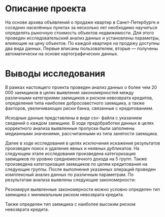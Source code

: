 # Описание проекта
На основе архива объявлений о продаже квартир в Санкт-Петербурге и соседних населённых пунктах за несколько лет необходимо  научиться определять рыночную стоимость объектов недвижимости. 
Для этого проведен исследовательский анализ данных и установлены параметры, влияющие на цену объектов. 
По каждой квартире на продажу доступны два вида данных. Первые вписаны пользователем, вторые — получены автоматически на основе картографических данных. 

# Выводы исследования
В рамках настоящего проекта проведен анализ данных о более чем 20 000 заемщиков в целях выявления закономерностей между различными категориями заемщиков и риском невозврата кредитов, определения типа наиболее добросовестного заемщика, а также факторов, увеличивающих риски банка, связанные с кредитованием.

Исходные данные представлены в виде csv- файла с указанием  сведений о каждом заемщике. В ходе предобработки данных в целях корректного анализа выявленные пропуски были заполнены медианными значениями, рассчитанными из типа занятости заемщика.

Далее в ходе исследования в целях исключения искажения результатов произведен поиск и удаление явных и неявных дубликатов.
На следующем этапе исследования произведена категоризация заемщиков по уровню среднемесячного дохода на 5 групп.
Также произведена категоризация заемщиков по целям кредитования на следующие группы.
После выполнения указанных операций проведен комплексный анализ данных по различным параметрам. По результатам анализа выявлены следующие закономерности:

Резюмируя выявленные закономерности можно условно определен тип заемщика с минимальным риском невозврата кредита.

Также определен тип заемщика с наиболее высоким риском невозврата кредита.

